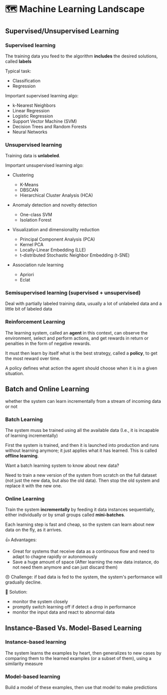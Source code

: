 # 🗺 Machine Learning Landscape

## Supervised/Unsupervised Learning

### Supervised learning

The training data you feed to the algorithm **includes** the desired solutions, called **labels** 

Typical task:

- Classification
- Regression


Important supervised learning algo:

- k-Nearest Neighbors
- Linear Regression
- Logistic Regression
- Support Vector Machine (SVM)
- Decision Trees and Random     Forests
- Neural Networks

### Unsupervised learning

Training data is **unlabeled**.

Important unsupervised learning algo:

- Clustering

  - K-Means
  - DBSCAN
  - Hierarchical Cluster Analysis (HCA)

- Anomaly detection and novelty detection

    - One-class SVM
    - Isolation Forest

- Visualization and dimensionality reduction

    - Principal Component Analysis  (PCA)
  - Kernel PCA
  - Locally-Linear Embedding (LLE)
  - t-distributed Stochastic Neighbor Embedding (t-SNE)

- Association rule learning

    - Apriori
  - Eclat

### Semisupervised learning (supervised + unsupervised)

Deal with partially labeled training data, usually a lot of unlabeled data and a little bit of labeled data

### Reinforcement Learning

The learning system, called an **agent** in this context, can observe the environment, select and perform actions, and get rewards in return or penalties in the form of negative rewards.

It must then learn by itself what is the best strategy, called a **policy**, to get the most reward over time.

A policy defines what action the agent should choose when it is in a given situation.

## Batch and Online Learning

whether the system can learn incrementally from a stream of incoming data or not

### Batch Learning

The system muss be trained using all the available data (I.e., it is incapable of learning incrementally)

First the system is trained, and then it is launched into production and runs without learning anymore; it just applies what it has learned. This is called **offline learning**.


Want a batch learning system to know about new data? 

 Need to train a new version of the system from scratch on the full dataset (not just the new data, but also the old data). Then stop the old system and replace it with the new one.

### Online Learning 

Train the system **incrementally** by feeding it data instances sequentially, either individually or by small groups called **mini-batches**. 

Each learning step is fast and cheap, so the system can learn about new data on the fly, as it arrives.

👍 Advantages:

- Great for systems that receive data as a continuous flow and need to adapt to chagne rapidly or     autonomously
- Save a huge amount of space (After learning the new data instance, do not need them anymore and can     just discard them)

😠 Challenge: if bad data is fed to the system, the system's performance will gradually decline.

🔧 Solution: 

- monitor the system closely 
- promptly switch learning off if detect a drop in performance
- monitor the input data and react to abnormal data


## Instance-Based Vs. Model-Based Learning


### Instance-based learning

The system learns the examples by heart, then generalizes to new cases by comparing them to the learned examples (or a subset of them), using a similarity measure

### Model-based learning

Build a model of these examples, then use that model to make predictions
